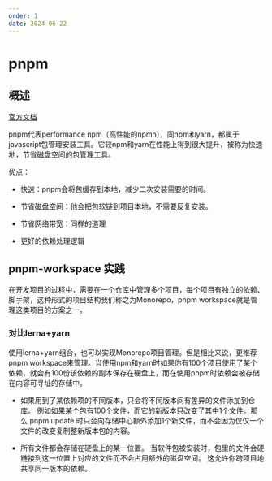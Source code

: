```yaml
---
order: 1
date: 2024-06-22
---
```

# pnpm

## 概述

[官方文档](https://pnpm.io/zh/motivation)

pnpm代表performance npm（高性能的npmn），同npm和yarn，都属于javascript包管理安装工具。它较npm和yarn在性能上得到很大提升，被称为快速地，节省磁盘空间的包管理工具。

优点：

- 快速：pnpm会将包缓存到本地，减少二次安装需要的时间。

- 节省磁盘空间：他会把包软链到项目本地，不需要反复安装。

- 节省网络带宽：同样的道理

- 更好的依赖处理逻辑

## pnpm-workspace 实践

在开发项目的过程中，需要在一个仓库中管理多个项目，每个项目有独立的依赖、脚手架，这种形式的项目结构我们称之为Monorepo，pnpm workspace就是管理这类项目的方案之一。

### 对比lerna+yarn

使用lerna+yarn组合，也可以实现Monorepo项目管理。但是相比来说，更推荐pnpm workspace来管理。当使用npm和yarn时如果你有100个项目使用了某个依赖，就会有100份该依赖的副本保存在硬盘上，而在使用pnpm时依赖会被存储在内容可寻址的存储中。

- 如果用到了某依赖项的不同版本，只会将不同版本间有差异的文件添加到仓库。 例如如果某个包有100个文件，而它的新版本只改变了其中1个文件。那么 pnpm update 时只会向存储中心额外添加1个新文件，而不会因为仅仅一个文件的改变复制整新版本包的内容。

- 所有文件都会存储在硬盘上的某一位置。 当软件包被安装时，包里的文件会硬链接到这一位置上对应的文件而不会占用额外的磁盘空间。 这允许你跨项目地共享同一版本的依赖。

